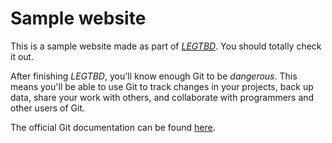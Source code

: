 # Sample website

This is a sample website made as part of [*LEGTBD*](https://git-scm.com/).
You should totally check it out.

After finishing *LEGTBD*, you'll know enough Git to be *dangerous*. This means you'll be able to use Git to track changes in your projects, back up data, share your work with others, and collaborate with programmers and other users of Git.

The official Git documentation can be found [here](https://git-scm.com/documentation).
